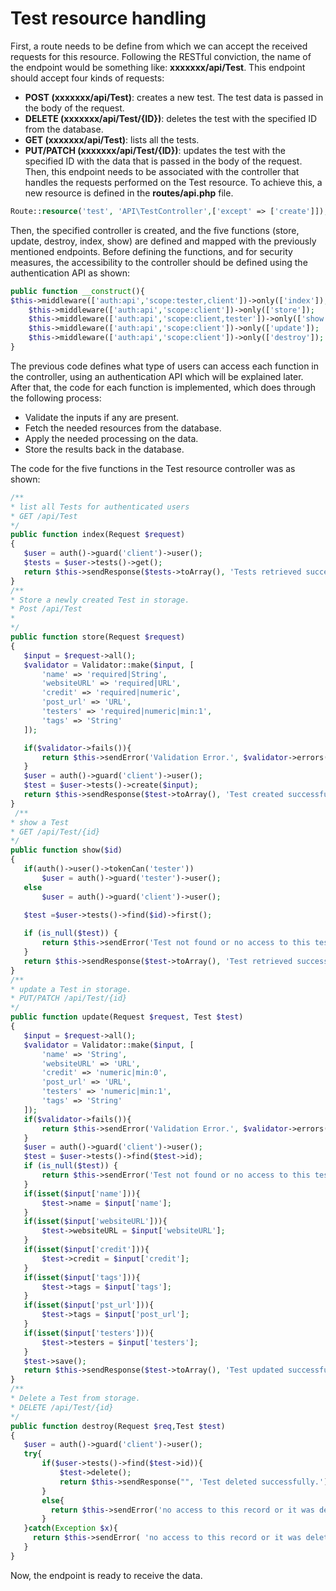 
# Test resource handling
First, a route needs to be define from which we can accept the received requests for this resource. Following the RESTful conviction, the name of the endpoint would be something like: **xxxxxxx/api/Test**.
This endpoint should accept four kinds of requests:

- **POST (xxxxxxx/api/Test)**: creates a new test. The test data is passed in the body of the request.
- **DELETE (xxxxxxx/api/Test/{ID})**: deletes the test with the specified ID from the database.
- **GET (xxxxxxx/api/Test)**: lists all the tests.
- **PUT/PATCH (xxxxxxx/api/Test/{ID})**: updates the test with the specified ID with the data that is passed in the body of the request.
Then, this endpoint needs to be associated with the controller that handles the requests performed on the Test resource. To achieve this, a new resource is defined in the **routes/api.php** file.
```php
Route::resource('test', 'API\TestController',['except' => ['create']]);
```
Then, the specified controller is created, and the five functions (store, update, destroy, index, show) are defined and mapped with the previously mentioned endpoints.
Before defining the functions, and for security measures, the accessibility to the controller should be defined using the authentication API as shown:
```php
public function __construct(){
$this->middleware(['auth:api','scope:tester,client'])->only(['index']);
    $this->middleware(['auth:api','scope:client'])->only(['store']);
    $this->middleware(['auth:api','scope:client,tester'])->only(['show']);
    $this->middleware(['auth:api','scope:client'])->only(['update']);
    $this->middleware(['auth:api','scope:client'])->only(['destroy']);
}
```

The previous code defines what type of users can access each function in the controller, using an authentication API which will be explained later.
After that, the code for each function is implemented, which does through the following process:

- Validate the inputs if any are present.
- Fetch the needed resources from the database.
- Apply the needed processing on the data.
- Store the results back in the database.

The code for the five functions in the Test resource controller was as shown:
```php
/**
* list all Tests for authenticated users
* GET /api/Test
*/
public function index(Request $request)
{  
   $user = auth()->guard('client')->user();
   $tests = $user->tests()->get();
   return $this->sendResponse($tests->toArray(), 'Tests retrieved successfully.');
}
/**
* Store a newly created Test in storage.
* Post /api/Test
*
*/
public function store(Request $request)
{
   $input = $request->all();
   $validator = Validator::make($input, [
       'name' => 'required|String',
       'websiteURL' => 'required|URL',
       'credit' => 'required|numeric',
       'post_url' => 'URL',
       'testers' => 'required|numeric|min:1',
       'tags' => 'String'   
   ]);

   if($validator->fails()){
       return $this->sendError('Validation Error.', $validator->errors());      
   }
   $user = auth()->guard('client')->user();
   $test = $user->tests()->create($input);
   return $this->sendResponse($test->toArray(), 'Test created successfully.');
}
 /**
* show a Test
* GET /api/Test/{id}
*/
public function show($id)
{
   if(auth()->user()->tokenCan('tester'))
       $user = auth()->guard('tester')->user();
   else
       $user = auth()->guard('client')->user();

   $test =$user->tests()->find($id)->first();
  
   if (is_null($test)) {
       return $this->sendError('Test not found or no access to this test');
   }
   return $this->sendResponse($test->toArray(), 'Test retrieved successfully.');
}
/**
* update a Test in storage.
* PUT/PATCH /api/Test/{id}
*/
public function update(Request $request, Test $test)
{
   $input = $request->all();
   $validator = Validator::make($input, [
       'name' => 'String',
       'websiteURL' => 'URL',
       'credit' => 'numeric|min:0',
       'post_url' => 'URL',
       'testers' => 'numeric|min:1',
       'tags' => 'String'   
   ]);
   if($validator->fails()){
       return $this->sendError('Validation Error.', $validator->errors());      
   }
   $user = auth()->guard('client')->user();
   $test = $user->tests()->find($test->id);
   if (is_null($test)) {
       return $this->sendError('Test not found or no access to this test');
   }
   if(isset($input['name'])){
       $test->name = $input['name'];
   }
   if(isset($input['websiteURL'])){
       $test->websiteURL = $input['websiteURL'];
   }
   if(isset($input['credit'])){
       $test->credit = $input['credit'];
   }
   if(isset($input['tags'])){
       $test->tags = $input['tags'];
   }
   if(isset($input['pst_url'])){
       $test->tags = $input['post_url'];
   }
   if(isset($input['testers'])){
       $test->testers = $input['testers'];
   }
   $test->save();
   return $this->sendResponse($test->toArray(), 'Test updated successfully.');
}
/**
* Delete a Test from storage.
* DELETE /api/Test/{id}
*/
public function destroy(Request $req,Test $test)
{
   $user = auth()->guard('client')->user();
   try{
       if($user->tests()->find($test->id)){
           $test->delete();
           return $this->sendResponse("", 'Test deleted successfully.');
       }
       else{
         return $this->sendError('no access to this record or it was deleted');
       }
   }catch(Exception $x){
     return $this->sendError( 'no access to this record or it was deleted');
   }  
}

```
Now, the endpoint is ready to receive the data. 

